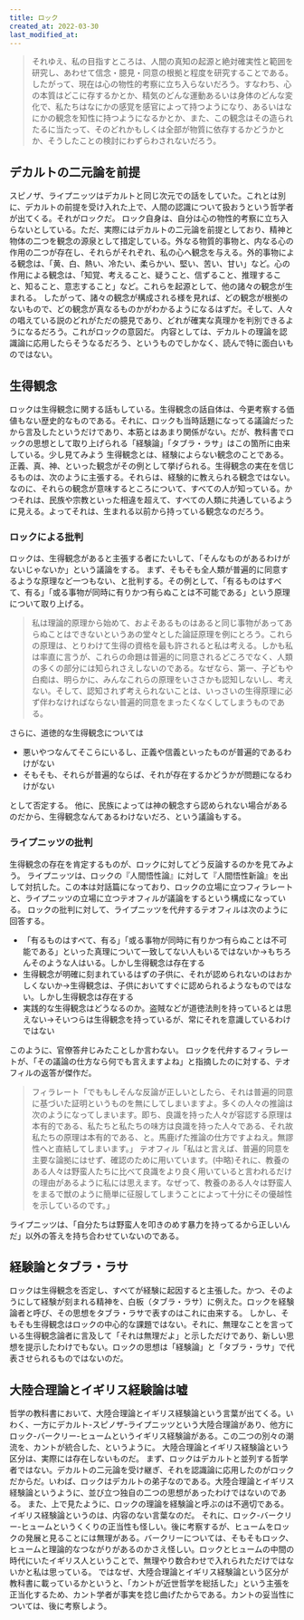 ```yaml
---
title: ロック
created_at: 2022-03-30
last_modified_at: 
---
```


>それゆえ、私の目指すところは、人間の真知の起源と絶対確実性と範囲を研究し、あわせて信念・臆見・同意の根拠と程度を研究することである。したがって、現在は心の物性的考察に立ち入らないだろう。すなわち、心の本質はどこに存するかとか、精気のどんな運動あるいは身体のどんな変化で、私たちはなにかの感覚を感官によって持つようになり、あるいはなにかの観念を知性に持つようになるかとか、また、この観念はその造られたるに当たって、そのどれかもしくは全部が物質に依存するかどうかとか、そうしたことの検討にわずらわされないだろう。

## デカルトの二元論を前提

スピノザ、ライプニッツはデカルトと同じ次元での話をしていた。これとは別に、デカルトの前提を受け入れた上で、人間の認識について扱おうという哲学者が出てくる。それがロックだ。
ロック自身は、自分は心の物性的考察に立ち入らないとしている。ただ、実際にはデカルトの二元論を前提としており、精神と物体の二つを観念の源泉として措定している。外なる物質的事物と、内なる心の作用の二つが存在し、それらがそれぞれ、私の心へ観念を与える。外的事物による観念は、「黄、白、熱い、冷たい、柔らかい、堅い、苦い、甘い」など。心の作用による観念は、「知覚、考えること、疑うこと、信ずること、推理すること、知ること、意志すること」など。これらを起源として、他の諸々の観念が生まれる。
したがって、諸々の観念が構成される様を見れば、どの観念が根拠のないもので、どの観念が真なるものかがわかるようになるはずだ。そして、人々の唱えている説のどれがただの臆見であり、どれが確実な真理かを判別できるようになるだろう。これがロックの意図だ。
内容としては、デカルトの理論を認識論に応用したらそうなるだろう、というものでしかなく、読んで特に面白いものではない。

## 生得観念

ロックは生得観念に関する話もしている。生得観念の話自体は、今更考察する価値もない歴史的なものである。それに、ロックも当時話題になってる議論だったから言及したというだけであり、本筋とはあまり関係がない。だが、教科書でロックの思想として取り上げられる「経験論」「タブラ・ラサ」はこの箇所に由来している。少し見てみよう
生得観念とは、経験によらない観念のことである。正義、真、神、といった観念がその例として挙げられる。生得観念の実在を信じるものは、次のように主張する。それらは、経験的に教えられる観念ではない。なのに、それらの観念が意味するところについて、すべての人が知っている。かつそれは、民族や宗教といった相違を超えて、すべての人類に共通しているように見える。よってそれは、生まれる以前から持っている観念なのだろう。

### ロックによる批判

ロックは、生得観念があると主張する者にたいして、「そんなものがあるわけがないじゃないか」という議論をする。
まず、そもそも全人類が普遍的に同意するような原理など一つもない、と批判する。その例として、「有るものはすべて、有る」「或る事物が同時に有りかつ有らぬことは不可能である」という原理について取り上げる。

>私は理論的原理から始めて、およそあるものはあると同じ事物があってあらぬことはできないというあの堂々とした論証原理を例にとろう。これらの原理は、とりわけて生得の資格を最も許されると私は考える。しかも私は率直に言うが、これらの命題は普遍的に同意されるどころでなく、人類の多くの部分には知られさえしないのである。なぜなら、第一、子どもや白痴は、明らかに、みんなこれらの原理をいささかも認知しないし、考えない。そして、認知されず考えられないことは、いっさいの生得原理に必ず伴わなければならない普遍的同意をまったくなくしてしまうものである。

さらに、道徳的な生得観念については

- 悪いやつなんてそこらにいるし、正義や信義といったものが普遍的であるわけがない
- そもそも、それらが普遍的ならば、それが存在するかどうかが問題になるわけがない

として否定する。
他に、民族によっては神の観念すら認められない場合があるのだから、生得観念なんてあるわけないだろ、という議論もする。

### ライプニッツの批判

生得観念の存在を肯定するものが、ロックに対してどう反論するのかを見てみよう。
ライプニッツは、ロックの『人間悟性論』に対して『人間悟性新論』を出して対抗した。この本は対話篇になっており、ロックの立場に立つフィラレートと、ライプニッツの立場に立つテオフィルが議論をするという構成になっている。
ロックの批判に対して、ライプニッツを代弁するテオフィルは次のように回答する。

- 「有るものはすべて、有る」「或る事物が同時に有りかつ有らぬことは不可能である」といった真理について一致してない人もいるではないか→もちろんそのような人はいる。しかし生得観念は存在する
- 生得観念が明確に刻まれているはずの子供に、それが認められないのはおかしくないか→生得観念は、子供においてすぐに認められるようなものではない。しかし生得観念は存在する
- 実践的な生得観念はどうなるのか。盗賊などが道徳法則を持っているとは思えない→そいつらは生得観念を持っているが、常にそれを意識しているわけではない

このように、官僚答弁じみたことしか言わない。
ロックを代弁するフィラレートが、「その議論の仕方なら何でも言えますよね」と指摘したのに対する、テオフィルの返答が傑作だ。

>フィラレート「でももしそんな反論が正しいとしたら、それは普遍的同意に基づいた証明というものを無にしてしまいますよ。多くの人々の推論は次のようになってしまいます。即ち、良識を持った人々が容認する原理は本有的である、私たちと私たちの味方は良識を持った人々である、それ故私たちの原理は本有的である、と。馬鹿げた推論の仕方ですよねえ。無謬性へと直結してしまいます。」
>テオフィル「私はと言えば、普遍的同意を主要な論拠にはせず、確認のために用いています。(中略)それに、教養のある人々は野蛮人たちに比べて良識をより良く用いていると言われるだけの理由があるように私には思えます。なぜって、教養のある人々は野蛮人をまるで獣のように簡単に征服してしまうことによって十分にその優越性を示しているのです。」

ライプニッツは、「自分たちは野蛮人を叩きのめす暴力を持ってるから正しいんだ」以外の答えを持ち合わせていないのである。

## 経験論とタブラ・ラサ

ロックは生得観念を否定し、すべてが経験に起因すると主張した。かつ、そのようにして経験が刻まれる精神を、白板（タブラ・ラサ）に例えた。ロックを経験論者と呼び、その思想をタブラ・ラサで表すのはこれに由来する。
しかし、そもそも生得観念はロックの中心的な課題ではない。それに、無理なことを言っている生得観念論者に言及して「それは無理だよ」と示しただけであり、新しい思想を提示したわけでもない。ロックの思想は「経験論」と「タブラ・ラサ」で代表させられるものではないのだ。

## 大陸合理論とイギリス経験論は嘘

哲学の教科書において、大陸合理論とイギリス経験論という言葉が出てくる。いわく、一方にデカルト-スピノザ-ライプニッツという大陸合理論があり、他方にロック-バークリー-ヒュームというイギリス経験論がある。この二つの別々の潮流を、カントが統合した、というように。
大陸合理論とイギリス経験論という区分は、実際には存在しないものだ。
まず、ロックはデカルトと並列する哲学者ではない。デカルトの二元論を受け継ぎ、それを認識論に応用したのがロックだからだ。いわば、ロックはデカルトの弟子なのである。大陸合理論とイギリス経験論というように、並び立つ独自の二つの思想があったわけではないのである。
また、上で見たように、ロックの理論を経験論と呼ぶのは不適切である。イギリス経験論というのは、内容のない言葉なのだ。
それに、ロック-バークリー-ヒュームというくくりの正当性も怪しい。後に考察するが、ヒュームをロックの発展と見ることには無理がある。バークリーについては、そもそもロック、ヒュームと理論的なつながりがあるのかさえ怪しい。ロックとヒュームの中間の時代にいたイギリス人ということで、無理やり数合わせで入れられただけではないかと私は思っている。
ではなぜ、大陸合理論とイギリス経験論という区分が教科書に載っているかというと、「カントが近世哲学を総括した」という主張を正当化するため、カント学者が事実を捻じ曲げたからである。カントの妥当性については、後に考察しよう。
